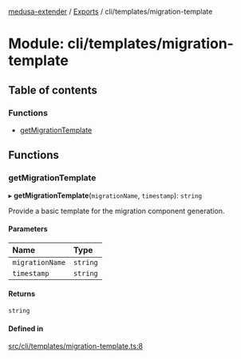 [medusa-extender](../README.md) / [Exports](../modules.md) / cli/templates/migration-template

# Module: cli/templates/migration-template

## Table of contents

### Functions

- [getMigrationTemplate](cli_templates_migration_template.md#getmigrationtemplate)

## Functions

### getMigrationTemplate

▸ **getMigrationTemplate**(`migrationName`, `timestamp`): `string`

Provide a basic template for the migration component generation.

#### Parameters

| Name | Type |
| :------ | :------ |
| `migrationName` | `string` |
| `timestamp` | `string` |

#### Returns

`string`

#### Defined in

[src/cli/templates/migration-template.ts:8](https://github.com/adrien2p/medusa-extender/blob/f27eb84/src/cli/templates/migration-template.ts#L8)
